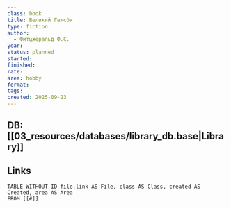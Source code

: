 ```yaml
---
class: book
title: Великий Гетсби
type: fiction
author:
  - Фитцжеральд Ф.С.
year:
status: planned
started:
finished:
rate:
area: hobby
format:
tags:
created: 2025-09-23
---
```

## DB: [[03_resources/databases/library_db.base|Library]]

## Links

```dataview
TABLE WITHOUT ID file.link AS File, class AS Class, created AS Created, area AS Area
FROM [[#]]
````